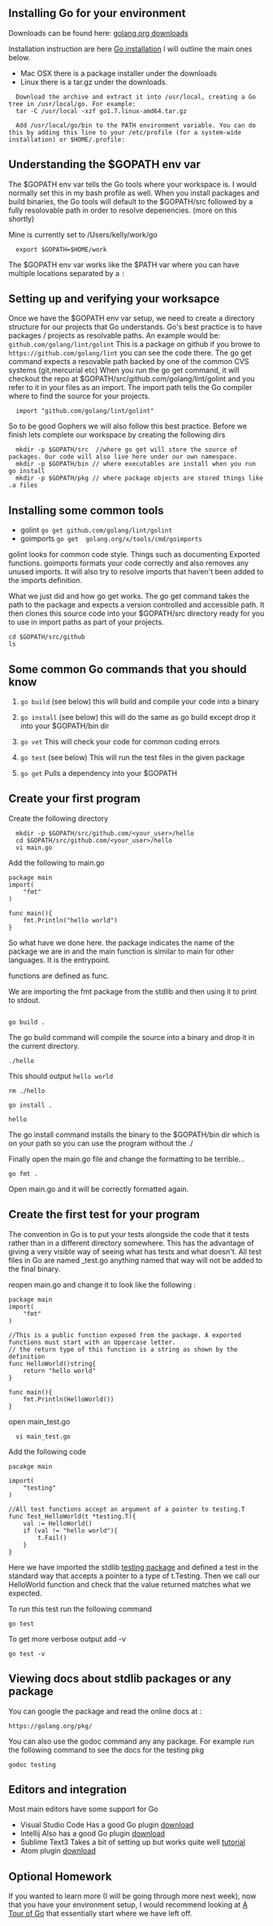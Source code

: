 ## Installing Go for your environment

Downloads can be found here: [golang.org downloads](https://golang.org/dl/)

Installation instruction are here [Go installation](https://golang.org/doc/install) I will outline the main ones below.

- Mac OSX there is a package installer under the downloads
- Linux there is a tar.gz under the downloads. 

``` 
  Download the archive and extract it into /usr/local, creating a Go tree in /usr/local/go. For example:
  tar -C /usr/local -xzf go1.7.linux-amd64.tar.gz
```

```
  Add /usr/local/go/bin to the PATH environment variable. You can do this by adding this line to your /etc/profile (for a system-wide installation) or $HOME/.profile:
```  

## Understanding the $GOPATH env var

The $GOPATH env var tells the Go tools where your workspace is. I would normally set this in my bash profile as well.
When you install packages and build binaries, the Go tools will default to the $GOPATH/src followed by a fully resolovable path in order to resolve depenencies. (more on this shortly)

Mine is currently set to /Users/kelly/work/go

```
  export $GOPATH=$HOME/work

```

The $GOPATH env var works like the $PATH var where you can have multiple locations separated by a ``` : ```

## Setting up and verifying your worksapce

Once we have the $GOPATH env var setup, we need to create a directory structure for our projects that Go understands.
Go's best practice is to have packages / projects as resolvable paths. An example would be: ``` github.com/golang/lint/golint ```
This is a package on github if you browe to ``` https://github.com/golang/lint ``` you can see the code there. The go get command expects a resovable path backed by one of the common CVS systems (git,mercurial etc)
When you run the go get command, it will checkout the repo at $GOPATH/src/github.com/golang/lint/golint and you refer to it in your files as an import. The import path tells the Go compiler where to find the source for your projects.
```
  import "github.com/golang/lint/golint"
```

So to be good Gophers we will also follow this best practice. Before we finish lets complete our workspace by creating the following dirs

```
  mkdir -p $GOPATH/src  //where go get will store the source of packages. Our code will also live here under our own namespace. 
  mkdir -p $GOPATH/bin // where executables are install when you run go install 
  mkdir -p $GOPATH/pkg // where package objects are stored things like .a files 

```  

## Installing some common tools
 - golint  ``` go get github.com/golang/lint/golint ```  
 - goimports ``` go get  golang.org/x/tools/cmd/goimports ```

golint looks for common code style. Things such as documenting Exported functions. 
goimports formats your code correctly and also removes any unused imports. It will also try to resolve imports that haven't been added to the imports definition.

What we just did and how go get works. The go get command takes the path to the package and expects a version controlled and accessible path. It then clones this source code into your
$GOPATH/src directory ready for you to use in import paths as part of your projects. 

```
cd $GOPATH/src/github 
ls 
``` 

## Some common Go commands that you should know

1) ``` go build ``` (see below) this will build and compile your code into a binary

2) ``` go install ``` (see below) this will do the same as go build except drop it into your $GOPATH/bin dir

3) ``` go vet ``` This will check your code for common coding errors

4) ``` go test ``` (see below) This will run the test files in the given package

5) ``` go get ``` Pulls a dependency into your $GOPATH 

## Create your first program
Create the following directory
```
  mkdir -p $GOPATH/src/github.com/<your_user>/hello
  cd $GOPATH/src/github.com/<your_user>/hello
  vi main.go
```
Add the following to main.go 

```
package main
import(
    "fmt"
) 

func main(){
    fmt.Println("hello world")
}

```
So what have we done here. the package indicates the name of the package we are in and the main function is similar to main for other languages. It is the entrypoint.

functions are defined as func.

We are importing the fmt package from the stdlib and then using it to print to stdout.

```

go build .

```

The go build command will compile the source into a binary and drop it in the current directory.

```
./hello

```

This should output ``` hello world ```

```
rm ./hello 

go install .

hello

```
The go install command installs the binary to the $GOPATH/bin dir which is on your path so you can use the program without the ./

Finally open the main.go file and change the formatting to be terrible...

```
go fmt .

```

Open main.go and it will be correctly formatted again. 



## Create the first test for your program

The convention in Go is to put your tests alongside the code that it tests rather than in a different directory somewhere. This has the advantage of giving a very visible
way of seeing what has tests and what doesn't. All test files in Go are named _test.go anything named that way will not be added to the final binary.


reopen main.go and change it to look like the following :

```
package main
import(
    "fmt"
) 

//This is a public function exposed from the package. A exported functions must start with an Uppercase letter.
// the return type of this function is a string as shown by the definition 
func HelloWorld()string{
    return "hello world" 
}

func main(){
    fmt.Println(HelloWorld())
}

```

open main_test.go

```
  vi main_test.go 
```

Add the following code 

```
pacakge main 

import(
    "testing"
)

//All test functions accept an argument of a pointer to testing.T
func Test_HelloWorld(t *testing.T){
    val := HelloWorld()
    if (val != "hello world"){
        t.Fail()
    }
}

```

Here we have imported the stdlib [testing package](https://golang.org/pkg/testing/) and defined a test in the standard way that accepts a pointer to a type of t.Testing.
Then we call our HelloWorld function and check that the value returned matches what we expected.

To run this test run the following command

```
go test 

```

To get more verbose output add -v 

```
go test -v

```

## Viewing docs about stdlib packages or any package

You can google the package and read the online docs at :

```
https://golang.org/pkg/
```

You can also use the godoc command any any package. For example run the following command to see the docs for the testing pkg

```
godoc testing

```


## Editors and integration
Most main editors have some support for Go

- Visual Studio Code Has a good Go plugin [download](https://code.visualstudio.com)
- Intellij Also has a good Go plugin [download](https://www.jetbrains.com/idea/)
- Sublime Text3 Takes a bit of setting up but works quite well [tutorial](https://www.wolfe.id.au/2015/03/05/using-sublime-text-for-go-development/) 
- Atom plugin [download](https://atom.io/packages/go-plus)

## Optional Homework 

If you wanted to learn more (I will be going through more next week), now that you have your
environment setup, I would recommend looking at [A Tour of Go](https://tour.golang.org/welcome/1) that essentially start where we have left off.
